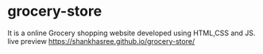 # grocery-store
It is a online Grocery shopping website developed using HTML,CSS and JS. 
live preview
https://shankhasree.github.io/grocery-store/
